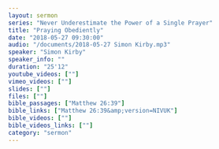 ```yaml
---
layout: sermon
series: "Never Underestimate the Power of a Single Prayer"
title: "Praying Obediently"
date: "2018-05-27 09:30:00"
audio: "/documents/2018-05-27 Simon Kirby.mp3"
speaker: "Simon Kirby"
speaker_info: ""
duration: "25'12"
youtube_videos: [""]
vimeo_videos: [""]
slides: [""]
files: [""]
bible_passages: ["Matthew 26:39"]
bible_links: ["Matthew 26:39&amp;version=NIVUK"]
bible_videos: [""]
bible_videos_links: [""]
category: "sermon"
---
```

